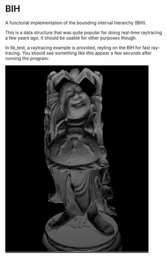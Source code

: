 # BIH
A functorial implementation of the bounding interval hierarchy (BIH).

This is a data structure that was quite popular for doing real-time raytracing a few years ago.
It should be usable for other purposes though.

In lib_test, a raytracing example is provided, reyling on the BIH for fast ray-tracing.
You should see something like this appear a few seconds after running the program:

![Stanford Buddha](img/stanford_buddha.png)
